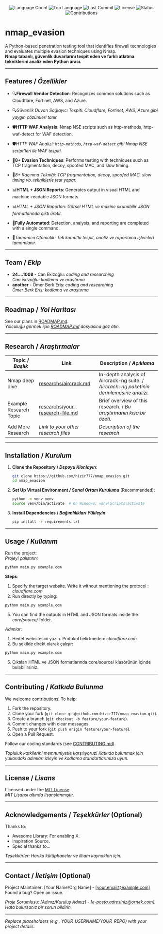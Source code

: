 <div align="center">
  <img src="https://img.shields.io/github/languages/count/hizir777/nmap_evasion?style=flat-square&color=blueviolet" alt="Language Count">
  <img src="https://img.shields.io/github/languages/top/hizir777/nmap_evasion?style=flat-square&color=1e90ff" alt="Top Language">
  <img src="https://img.shields.io/github/last-commit/hizir777/nmap_evasion?style=flat-square&color=ff69b4" alt="Last Commit">
  <img src="https://img.shields.io/github/license/hizir777/nmap_evasion?style=flat-square&color=yellow" alt="License">
  <img src="https://img.shields.io/badge/Status-Active-green?style=flat-square" alt="Status">
  <img src="https://img.shields.io/badge/Contributions-Welcome-brightgreen?style=flat-square" alt="Contributions">
</div>

# nmap_evasion

A Python-based penetration testing tool that identifies firewall technologies and evaluates multiple evasion techniques using Nmap.  
**Nmap tabanlı, güvenlik duvarlarını tespit eden ve farklı atlatma tekniklerini analiz eden Python aracı.**

---

## Features / *Özellikler*

- 🔍**Firewall Vendor Detection**: Recognizes common solutions such as Cloudflare, Fortinet, AWS, and Azure.
- 🔍*Güvenlik Duvarı Sağlayıcı Tespiti:  Cloudflare, Fortinet, AWS, Azure gibi yaygın çözümleri tanır.*

- 🛡️**HTTP WAF Analysis**: Nmap NSE scripts such as http-methods, http-waf-detect for WAF detection.
- 🛡️*HTTP WAF Analizi: `http-methods`, `http-waf-detect` gibi Nmap NSE script'leri ile WAF tespiti.*

- 🎯**8+ Evasion Techniques**: Performs testing with techniques such as TCP fragmentation, decoy, spoofed MAC, and slow timing.
- 🎯*8+ Kaçınma Tekniği: TCP fragmentation, decoy, spoofed MAC, slow timing vb. tekniklerle test yapar.*

- 📊**HTML + JSON Reports**: Generates output in visual HTML and machine-readable JSON formats.
- 📊*HTML + JSON Raporları: Görsel HTML ve makine okunabilir JSON formatlarında çıktı üretir.*

- 🔧**Fully Automated**: Detection, analysis, and reporting are completed with a single command.
- 🔧*Tamamen Otomatik: Tek komutla tespit, analiz ve raporlama işlemleri tamamlanır.*
  

---

## Team / *Ekip*

- **24....1008** - Can Ekizoğlu: *coding and researching*  
  *Can ekizoğlu: kodlama ve araştırma*
- **another** - Ömer Berk Eriş: *coding and researching*  
  *Ömer Berk Eriş: kodlama ve araştırma*

---

## Roadmap / *Yol Haritası*

See our plans in [ROADMAP.md](ROADMAP.md).  
*Yolculuğu görmek için [ROADMAP.md](ROADMAP.md) dosyasına göz atın.*

---

## Research / *Araştırmalar*

| Topic / *Başlık*        | Link                                    | Description / *Açıklama*                        |
|-------------------------|-----------------------------------------|------------------------------------------------|
| Nmap deep dive          | [researchs/aircrack.md](researchs/aircrack.md) | In-depth analysis of Aircrack-ng suite. / *Aircrack-ng paketinin derinlemesine analizi.* |
| Example Research Topic  | [researchs/your-research-file.md](researchs/your-research-file.md) | Brief overview of this research. / *Bu araştırmanın kısa bir özeti.* |
| Add More Research       | *Link to your other research files*     | *Description of the research*                  |

---

## Installation / *Kurulum*

1. **Clone the Repository / *Depoyu Klonlayın***:  
   ```bash
   git clone https://github.com/hizir777/nmap_evasion.git
   cd nmap_evasion
   ```

2. **Set Up Virtual Environment / *Sanal Ortam Kurulumu*** (Recommended):  
   ```bash
   python -m venv venv
   source venv/bin/activate  # On Windows: venv\Scripts\activate
   ```

3. **Install Dependencies / *Bağımlılıkları Yükleyin***:  
   ```bash
   pip install -r requirements.txt
   ```

---

## Usage / *Kullanım*

Run the project:  
*Projeyi çalıştırın:*

```bash
python main.py example.com
```

**Steps**:  

1. Specify the target website. Write it without mentioning the protocol :
    *cloudflare.com*  
3. Run directly by typing:
  ```bash
  python main.py example.com
  ```
5. You can find the outputs in HTML and JSON formats inside the *core/source/* folder.

   
*Adımlar*:  
1. Hedef websitesini yazın. Protokol belirtmeden:
    *cloudflare.com*  
3. Bu şekilde direkt olarak çalışır:
  ```bash
  python main.py example.com
  ```  
5. Çıktıları HTML ve JSON formatlarında core/source/ klasörünün içinde bulabilirsiniz.

---

## Contributing / *Katkıda Bulunma*

We welcome contributions! To help:  
1. Fork the repository.  
2. Clone your fork (`git clone git@github.com:hizir777/nmap_evasion.git`).  
3. Create a branch (`git checkout -b feature/your-feature`).  
4. Commit changes with clear messages.  
5. Push to your fork (`git push origin feature/your-feature`).  
6. Open a Pull Request.  

Follow our coding standards (see [CONTRIBUTING.md](CONTRIBUTING.md)).  

*Topluluk katkilerini memnuniyetle karşılıyoruz! Katkıda bulunmak için yukarıdaki adımları izleyin ve kodlama standartlarımıza uyun.*

---

## License / *Lisans*

Licensed under the [MIT License](LICENSE.md).  
*MIT Lisansı altında lisanslanmıştır.*

---

## Acknowledgements / *Teşekkürler* (Optional)

Thanks to:  
- Awesome Library: For enabling X.  
- Inspiration Source.  
- Special thanks to...  

*Teşekkürler: Harika kütüphaneler ve ilham kaynakları için.*

---

## Contact / *İletişim* (Optional)

Project Maintainer: [Your Name/Org Name] - [your.email@example.com]  
Found a bug? Open an issue.  

*Proje Sorumlusu: [Adınız/Kuruluş Adınız] - [e-posta.adresiniz@ornek.com]. Hata bulursanız bir sorun bildirin.*

---

*Replace placeholders (e.g., YOUR_USERNAME/YOUR_REPO) with your project details.*
